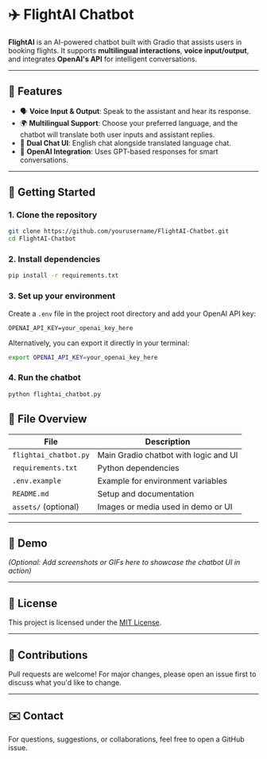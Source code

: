 # ✈️ FlightAI Chatbot

**FlightAI** is an AI-powered chatbot built with Gradio that assists users in booking flights. It supports **multilingual interactions**, **voice input/output**, and integrates **OpenAI's API** for intelligent conversations.

---

## 🌟 Features

- 🗣️ **Voice Input & Output**: Speak to the assistant and hear its response.
- 🌍 **Multilingual Support**: Choose your preferred language, and the chatbot will translate both user inputs and assistant replies.
- 💬 **Dual Chat UI**: English chat alongside translated language chat.
- 🤖 **OpenAI Integration**: Uses GPT-based responses for smart conversations.

---

## 🚀 Getting Started

### 1. Clone the repository

```bash
git clone https://github.com/yourusername/FlightAI-Chatbot.git
cd FlightAI-Chatbot
```

### 2. Install dependencies

```bash
pip install -r requirements.txt
```

### 3. Set up your environment

Create a `.env` file in the project root directory and add your OpenAI API key:

```env
OPENAI_API_KEY=your_openai_key_here
```

Alternatively, you can export it directly in your terminal:

```bash
export OPENAI_API_KEY=your_openai_key_here
```

### 4. Run the chatbot

```bash
python flightai_chatbot.py
```

## 📁 File Overview

| File                 | Description                                  |
|----------------------|----------------------------------------------|
| `flightai_chatbot.py`| Main Gradio chatbot with logic and UI        |
| `requirements.txt`   | Python dependencies                          |
| `.env.example`       | Example for environment variables            |
| `README.md`          | Setup and documentation                      |
| `assets/` (optional) | Images or media used in demo or UI           |

---

## 📸 Demo

*(Optional: Add screenshots or GIFs here to showcase the chatbot UI in action)*

---

## 📄 License

This project is licensed under the [MIT License](https://opensource.org/licenses/MIT).

---

## 🤝 Contributions

Pull requests are welcome! For major changes, please open an issue first to discuss what you'd like to change.

---

## ✉️ Contact

For questions, suggestions, or collaborations, feel free to open a GitHub issue.
